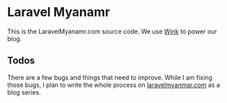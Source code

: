 # Laravel Myanamr

This is the LaravelMyanamr.com source code. We use [Wink](https://github.com/writingink/wink) to power our blog.

## Todos

There are a few bugs and things that need to improve. While I am fixing those bugs, I plan to write the whole process on [laravelmyanmar.com](https://laravelmyanmar.com/) as a blog series.
